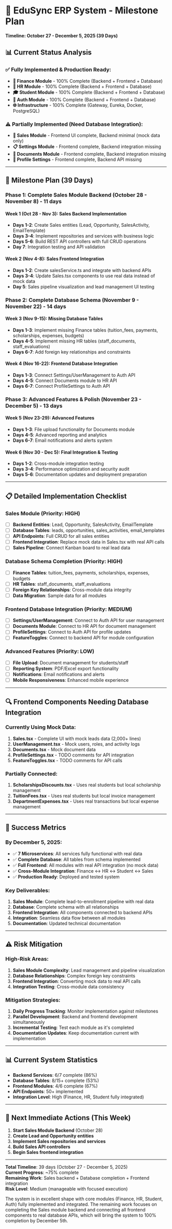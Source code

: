 # 🚀 EduSync ERP System - Milestone Plan
**Timeline: October 27 - December 5, 2025 (39 Days)**

## 📊 Current Status Analysis

### ✅ **Fully Implemented & Production Ready:**
- **🏦 Finance Module** - 100% Complete (Backend + Frontend + Database)
- **👥 HR Module** - 100% Complete (Backend + Frontend + Database)  
- **🎓 Student Module** - 100% Complete (Backend + Frontend + Database)
- **🔐 Auth Module** - 100% Complete (Backend + Frontend + Database)
- **🌐 Infrastructure** - 100% Complete (Gateway, Eureka, Docker, PostgreSQL)

### ⚠️ **Partially Implemented (Need Database Integration):**
- **💼 Sales Module** - Frontend UI complete, Backend minimal (mock data only)
- **📋 Settings Module** - Frontend complete, Backend integration missing
- **📄 Documents Module** - Frontend complete, Backend integration missing
- **👤 Profile Settings** - Frontend complete, Backend API missing

---

## 🎯 **Milestone Plan (39 Days)**

### **Phase 1: Complete Sales Module Backend (October 28 - November 8) - 11 days**

#### **Week 1 (Oct 28 - Nov 3): Sales Backend Implementation**
- **Days 1-2**: Create Sales entities (Lead, Opportunity, SalesActivity, EmailTemplate)
- **Days 3-4**: Implement repositories and services with business logic
- **Days 5-6**: Build REST API controllers with full CRUD operations
- **Day 7**: Integration testing and API validation

#### **Week 2 (Nov 4-8): Sales Frontend Integration**
- **Days 1-2**: Create salesService.ts and integrate with backend APIs
- **Days 3-4**: Update Sales.tsx components to use real data instead of mock data
- **Day 5**: Sales pipeline visualization and lead management UI testing

### **Phase 2: Complete Database Schema (November 9 - November 22) - 14 days**

#### **Week 3 (Nov 9-15): Missing Database Tables**
- **Days 1-3**: Implement missing Finance tables (tuition_fees, payments, scholarships, expenses, budgets)
- **Days 4-5**: Implement missing HR tables (staff_documents, staff_evaluations)
- **Days 6-7**: Add foreign key relationships and constraints

#### **Week 4 (Nov 16-22): Frontend Database Integration**
- **Days 1-3**: Connect Settings/UserManagement to Auth API
- **Days 4-5**: Connect Documents module to HR API
- **Days 6-7**: Connect ProfileSettings to Auth API

### **Phase 3: Advanced Features & Polish (November 23 - December 5) - 13 days**

#### **Week 5 (Nov 23-29): Advanced Features**
- **Days 1-3**: File upload functionality for Documents module
- **Days 4-5**: Advanced reporting and analytics
- **Days 6-7**: Email notifications and alerts system

#### **Week 6 (Nov 30 - Dec 5): Final Integration & Testing**
- **Days 1-2**: Cross-module integration testing
- **Days 3-4**: Performance optimization and security audit
- **Days 5-6**: Documentation updates and deployment preparation

---

## 📋 **Detailed Implementation Checklist**

### **Sales Module (Priority: HIGH)**
- [ ] **Backend Entities**: Lead, Opportunity, SalesActivity, EmailTemplate
- [ ] **Database Tables**: leads, opportunities, sales_activities, email_templates
- [ ] **API Endpoints**: Full CRUD for all sales entities
- [ ] **Frontend Integration**: Replace mock data in Sales.tsx with real API calls
- [ ] **Sales Pipeline**: Connect Kanban board to real lead data

### **Database Schema Completion (Priority: HIGH)**
- [ ] **Finance Tables**: tuition_fees, payments, scholarships, expenses, budgets
- [ ] **HR Tables**: staff_documents, staff_evaluations
- [ ] **Foreign Key Relationships**: Cross-module data integrity
- [ ] **Data Migration**: Sample data for all modules

### **Frontend Database Integration (Priority: MEDIUM)**
- [ ] **Settings/UserManagement**: Connect to Auth API for user management
- [ ] **Documents Module**: Connect to HR API for document management
- [ ] **ProfileSettings**: Connect to Auth API for profile updates
- [ ] **FeatureToggles**: Connect to backend API for module configuration

### **Advanced Features (Priority: LOW)**
- [ ] **File Upload**: Document management for students/staff
- [ ] **Reporting System**: PDF/Excel export functionality
- [ ] **Notifications**: Email notifications and alerts
- [ ] **Mobile Responsiveness**: Enhanced mobile experience

---

## 🔍 **Frontend Components Needing Database Integration**

### **Currently Using Mock Data:**
1. **Sales.tsx** - Complete UI with mock leads data (2,000+ lines)
2. **UserManagement.tsx** - Mock users, roles, and activity logs
3. **Documents.tsx** - Mock document data
4. **ProfileSettings.tsx** - TODO comments for API integration
5. **FeatureToggles.tsx** - TODO comments for API calls

### **Partially Connected:**
1. **ScholarshipsDiscounts.tsx** - Uses real students but local scholarship management
2. **TuitionFees.tsx** - Uses real students but local invoice management
3. **DepartmentExpenses.tsx** - Uses real transactions but local expense management

---

## 🎯 **Success Metrics**

### **By December 5, 2025:**
- ✅ **7 Microservices**: All services fully functional with real data
- ✅ **Complete Database**: All tables from schema implemented
- ✅ **Full Frontend**: All modules with real API integration (no mock data)
- ✅ **Cross-Module Integration**: Finance ↔ HR ↔ Student ↔ Sales
- ✅ **Production Ready**: Deployed and tested system

### **Key Deliverables:**
1. **Sales Module**: Complete lead-to-enrollment pipeline with real data
2. **Database**: Complete schema with all relationships
3. **Frontend Integration**: All components connected to backend APIs
4. **Integration**: Seamless data flow between all modules
5. **Documentation**: Updated technical documentation

---

## ⚠️ **Risk Mitigation**

### **High-Risk Areas:**
1. **Sales Module Complexity**: Lead management and pipeline visualization
2. **Database Relationships**: Complex foreign key constraints
3. **Frontend Integration**: Converting mock data to real API calls
4. **Integration Testing**: Cross-module data consistency

### **Mitigation Strategies:**
1. **Daily Progress Tracking**: Monitor implementation against milestones
2. **Parallel Development**: Backend and frontend development simultaneously
3. **Incremental Testing**: Test each module as it's completed
4. **Documentation Updates**: Keep documentation current with implementation

---

## 📊 **Current System Statistics**

- **Backend Services**: 6/7 complete (86%)
- **Database Tables**: 8/15+ complete (53%)
- **Frontend Modules**: 4/6 complete (67%)
- **API Endpoints**: 50+ implemented
- **Integration Level**: High (Finance, HR, Student fully integrated)

---

## 🚀 **Next Immediate Actions (This Week)**

1. **Start Sales Module Backend** (October 28)
2. **Create Lead and Opportunity entities**
3. **Implement Sales repositories and services**
4. **Build Sales API controllers**
5. **Begin Sales frontend integration**

---

**Total Timeline**: 39 days (October 27 - December 5, 2025)  
**Current Progress**: ~75% complete  
**Remaining Work**: Sales backend + Database completion + Frontend integration  
**Risk Level**: Medium (manageable with focused execution)

The system is in excellent shape with core modules (Finance, HR, Student, Auth) fully implemented and integrated. The remaining work focuses on completing the Sales module backend and connecting all frontend components to real database APIs, which will bring the system to 100% completion by December 5th.
